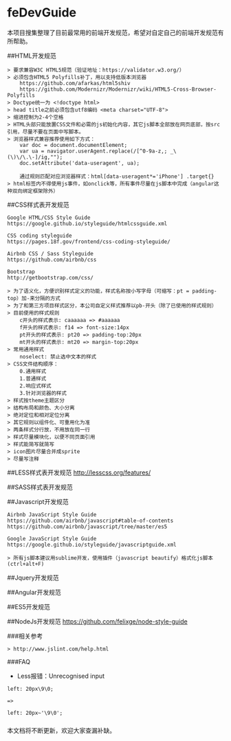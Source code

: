 # feDevGuide
本项目搜集整理了目前最常用的前端开发规范，希望对自定自己的前端开发规范有所帮助。

##HTML开发规范
```
> 要求兼容W3C HTML5规范（验证地址：https://validator.w3.org/）
> 必须包含HTML5 Polyfills补丁，用以支持低版本浏览器
    https://github.com/afarkas/html5shiv
    https://github.com/Modernizr/Modernizr/wiki/HTML5-Cross-Browser-Polyfills
> Doctype统一为 <!doctype html>
> head title之前必须包含utf8编码 <meta charset="UTF-8">
> 缩进控制为2-4个空格
> HTML头部只能放置CSS文件和必需的js初始化内容，其它js脚本全部放在网页底部，按src引用，尽量不要在页面中写脚本。
> 浏览器样式兼容推荐使用如下方式：
    var doc = document.documentElement;
    var ua = navigator.userAgent.replace(/[^0-9a-z,; _\(\)\/\.\-]/ig,"");
    doc.setAttribute('data-useragent', ua);

    通过规则匹配对应浏览器样式：html[data-useragent*='iPhone'] .target{}
> html标签内不得使用js事件，如onclick等，所有事件尽量在js脚本中完成（angular这种双向绑定框架除外）
```

##CSS样式表开发规范
```
Google HTML/CSS Style Guide
https://google.github.io/styleguide/htmlcssguide.xml

CSS coding styleguide
https://pages.18f.gov/frontend/css-coding-styleguide/

Airbnb CSS / Sass Styleguide
https://github.com/airbnb/css

Bootstrap
http://getbootstrap.com/css/

> 为了语义化，方便识别样式定义的功能，样式名称按小写字母（可缩写：pt = padding-top）加-来分隔的方式
> 为了和第三方项目样式区分，本公司自定义样式推荐以pb-开头（除了已使用的样式规则）
> 目前使用的样式规则
    c开头的样式表示: caaaaaa => #aaaaaa
    f开头的样式表示: f14 => font-size:14px
    pt开头的样式表示: pt20 => padding-top:20px
    mt开头的样式表示: mt20 => margin-top:20px
> 常用通用样式
    noselect: 禁止选中文本的样式
> CSS文件结构顺序：
    0.通用样式
    1.普通样式
    2.响应式样式
    3.针对浏览器的样式
> 样式按theme主题区分
> 结构布局和颜色、大小分离
> 绝对定位和相对定位分离
> 其它规则以组件化、可重用化为准
> 两条样式分行放，不用放在同一行
> 样式尽量模块化，以便不同页面引用
> 样式能简写就简写
> icon图片尽量合并成sprite
> 尽量写注释
```

##LESS样式表开发规范
http://lesscss.org/features/

##SASS样式表开发规范

##Javascript开发规范
```
Airbnb JavaScript Style Guide
https://github.com/airbnb/javascript#table-of-contents
https://github.com/airbnb/javascript/tree/master/es5

Google JavaScript Style Guide
https://google.github.io/styleguide/javascriptguide.xml

> 所有js脚本建议用sublime开发，使用插件（javascript beautify）格式化js脚本(ctrl+alt+F)
```

##Jquery开发规范

##Angular开发规范

##ES5开发规范

##NodeJs开发规范
https://github.com/felixge/node-style-guide

###相关参考
```
> http://www.jslint.com/help.html
```

###FAQ

* Less报错：Unrecognised input
```
left: 20px\9\0;

=>

left: 20px~'\9\0';
```

###
本文档将不断更新，欢迎大家查漏补缺。




